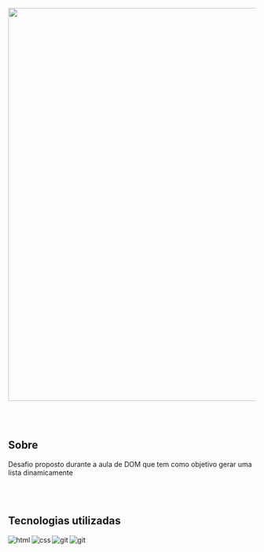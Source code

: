 <p align="center">
 <img src="https://user-images.githubusercontent.com/85235164/145700995-59e84334-9bd5-46b6-aa37-aa212a58df18.png" width="800"  height="800px">
</p>

 <br>
 <br>
 
<h2>Sobre</h2>
<p>Desafio proposto durante a aula de DOM que tem como objetivo gerar uma lista dinamicamente</p>

 <br>
 <br>
 
 <h2>Tecnologias utilizadas</h2>
 <p>
<img align="left" alt="html" src="https://img.shields.io/badge/HTML5-E34F26?style=for-the-badge&logo=html5&logoColor=white" />
<img align="left" alt="css" src="https://img.shields.io/badge/CSS3-1572B6?style=for-the-badge&logo=css3&logoColor=white" />
<img align="left" alt="git" src="https://img.shields.io/badge/Git-F05032?style=for-the-badge&logo=git&logoColor=white" />
<img align="left" alt="git" src="https://img.shields.io/badge/JavaScript-F7DF1E?style=for-the-badge&logo=javascript&logoColor=black" />  
</p>  
